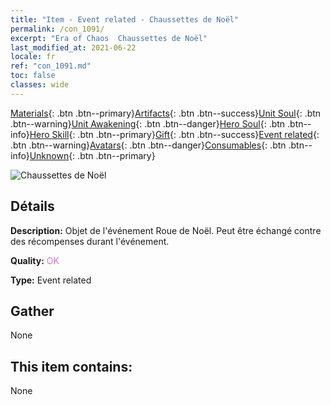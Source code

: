 ```yaml
---
title: "Item - Event related - Chaussettes de Noël"
permalink: /con_1091/
excerpt: "Era of Chaos  Chaussettes de Noël"
last_modified_at: 2021-06-22
locale: fr
ref: "con_1091.md"
toc: false
classes: wide
---
```

 [Materials](/ItemsFR/){: .btn .btn--primary}[Artifacts](/ItemsFR/Artifacts/){: .btn .btn--success}[Unit Soul](/ItemsFR/UnitSoul/){: .btn .btn--warning}[Unit Awakening](/ItemsFR/UnitAwakening/){: .btn .btn--danger}[Hero Soul](/ItemsFR/HeroSoul/){: .btn .btn--info}[Hero Skill](/ItemsFR/HeroSkill/){: .btn .btn--primary}[Gift](/ItemsFR/Gift/){: .btn .btn--success}[Event related](/ItemsFR/Events/){: .btn .btn--warning}[Avatars](/ItemsFR/Avatars/){: .btn .btn--danger}[Consumables](/ItemsFR/Consumables/){: .btn .btn--info}[Unknown](/ItemsFR/Unknown/){: .btn .btn--primary}

 ![Chaussettes de Noël](/images/t/i_690017.png)

## Détails
 **Description:** Objet de l'événement Roue de Noël. Peut être échangé contre des récompenses durant l'événement.

 **Quality:** <span style="color: #DA70D6">OK</span>

 **Type:** Event related

## Gather

  None

## This item contains:

  None

